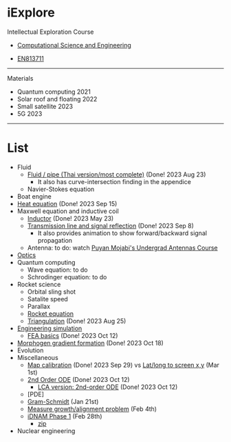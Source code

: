 # iExplore
Intellectual Exploration Course

* [Computational Science and Engineering](https://github.com/tatpongkatanyukul/iExplore/tree/main/CSE)

* [EN813711](https://github.com/tatpongkatanyukul/iExplore/blob/main/EN813711Optimization/readme.md)

---

Materials
* Quantum computing 2021
* Solar roof and floating 2022
* Small satellite 2023
* 5G 2023

---

# List

* Fluid
  * [Fluid / pipe (Thai version/most complete)](https://colab.research.google.com/drive/1CSfoOS8UgC1YjZ7Zuv1RymNFU_sbocnD#scrollTo=bh1xpNdyyZYB) (Done! 2023 Aug 23)
    * It also has curve-intersection finding in the appendice
  * Navier-Stokes equation  
* Boat engine
* [Heat equation](https://colab.research.google.com/drive/1phUhfuoooLTa8zM4aJV5uHZHTWk2TWAQ) (Done! 2023 Sep 15)
* Maxwell equation and inductive coil
  * [Inductor](https://github.com/tatpongkatanyukul/iExplore/blob/main/Antenna/VisualizeBSolenoidV5.ipynb) (Done! 2023 May 23)
  * [Transmission line and signal reflection](https://colab.research.google.com/drive/1tT_3uWuWtqXi6LPXKdC4R8GqgBG4vCJD#scrollTo=KGAONnDN1niH) (Done! 2023 Sep 8)
    * It also provides animation to show forward/backward signal propagation 
  * Antenna: to do: watch [Puyan Mojabi's Undergrad Antennas Course](https://www.youtube.com/watch?v=GfgaJcir2XE&t=930s)
* [Optics](https://en.wikipedia.org/wiki/Optics)
* Quantum computing
  * Wave equation: to do
  * Schrodinger equation: to do
* Rocket science
  * Orbital sling shot
  * Satalite speed
  * Parallax
  * [Rocket equation](https://en.wikipedia.org/wiki/Tsiolkovsky_rocket_equation)
  * [Triangulation](https://github.com/tatpongkatanyukul/iExplore/blob/main/TriangulationV1.ipynb) (Done! 2023 Aug 25)
* [Engineering simulation](https://github.com/tatpongkatanyukul/iExplore/blob/main/Simulation/readme.md)
  * [FEA basics](https://github.com/tatpongkatanyukul/iExplore/blob/main/Simulation/FEA_1DHeatV3b.ipynb) (Done! 2023 Oct 12) 
* [Morphogen gradient formation](https://github.com/tatpongkatanyukul/iExplore/blob/main/Y2023/Morphogen1D.ipynb) (Done! 2023 Oct 18)
* Evolution
* Miscellaneous
  * [Map calibration](https://colab.research.google.com/drive/17ij4qIw7TQ1AOpA3jWJjy7eTn0LK8YDw#scrollTo=Rpdc-hJX1OXG) (Done! 2023 Sep 29) vs [Lat/long to screen x,y](https://github.com/tatpongkatanyukul/Learn/blob/main/Y2024/LocationV2.ipynb) (Mar 1st)
  * [2nd Order ODE](https://github.com/tatpongkatanyukul/iExplore/blob/main/Y2023/SecondOrderODELesson1v2.ipynb) (Done! 2023 Oct 12)
    * [LCA version: 2nd-order ODE](https://github.com/tatpongkatanyukul/iExplore/blob/main/Y2023/LCA_SecondOrderODEv1.ipynb) (Done! 2023 Oct 12)
  * [PDE]
  * [Gram-Schmidt](https://colab.research.google.com/drive/1swzrtM-_w81g_o9GaQ6OqZvYTvbsfxQm#scrollTo=l_mlPngH2igQ) (Jan 21st)
  * [Measure growth/alignment problem](https://github.com/tatpongkatanyukul/Learn/blob/main/Y2024/introCSE_ScipyV1.ipynb) (Feb 4th)
  * [iDNAM Phase 1](https://github.com/tatpongkatanyukul/iDNAM/tree/main/Phase1) (Feb 28th)
    * [zip](https://drive.google.com/file/d/1gsUO47Y9U0I_dv23tRzmZdoump4pCuVX/view?usp=drive_link) 
* Nuclear engineering
